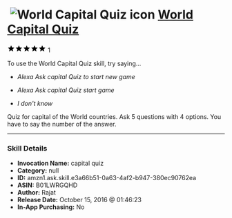 # &nbsp;<img src="skill_icon" alt="World Capital Quiz icon" width="36"> [World Capital Quiz](http://alexa.amazon.com/#skills/amzn1.ask.skill.e3a66b51-0a63-4af2-b947-380ec90762ea)
![5 stars](../../images/ic_star_black_18dp_1x.png)![5 stars](../../images/ic_star_black_18dp_1x.png)![5 stars](../../images/ic_star_black_18dp_1x.png)![5 stars](../../images/ic_star_black_18dp_1x.png)![5 stars](../../images/ic_star_black_18dp_1x.png) 1

To use the World Capital Quiz skill, try saying...

* *Alexa Ask capital Quiz to start new game*

* *Alexa Ask capital Quiz start game*

* *I don't know*

Quiz for capital of the World countries.
Ask 5 questions with 4 options. You have to say the number of the answer.

***

### Skill Details

* **Invocation Name:** capital quiz
* **Category:** null
* **ID:** amzn1.ask.skill.e3a66b51-0a63-4af2-b947-380ec90762ea
* **ASIN:** B01LWRGQHD
* **Author:** Rajat
* **Release Date:** October 15, 2016 @ 01:46:23
* **In-App Purchasing:** No
